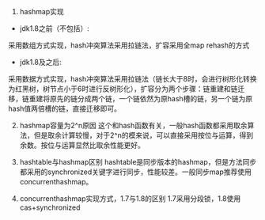 1. hashmap实现

* jdk1.8之前（不包括）:

采用数组方式实现，hash冲突算法采用拉链法，扩容采用全map rehash的方式

* jdk1.8及之后:

采用数据方式实现，hash冲突算法采用拉链法（链长大于8时，会进行树形化转换为红黑树，树节点小于6时进行反树形化），扩容分为两个步骤：链重建和链迁移，链重建将原先的链分成两个链，一个链依然为原hash槽的链，另一个链为原hash值两倍槽的链，直接迁移即可。

2. hashmap容量为2^n原因
这个和hash函数有关，一般hash函数都采用取余算法，但是取余计算较慢，对于2^n的模来说，可以直接采用按位与运算，得到余数。按位与运算显然比取余性能更好。

3. hashtable与hashmap区别
hashtable是同步版本的hashmap，但是方法同步都采用的synchronized关键字进行同步，性能较差。一般同步map推荐使用concurrenthashmap。

4. concurrenthashmap实现方式，1.7与1.8的区别
1.7采用分段锁，1.8使用cas+synchronized